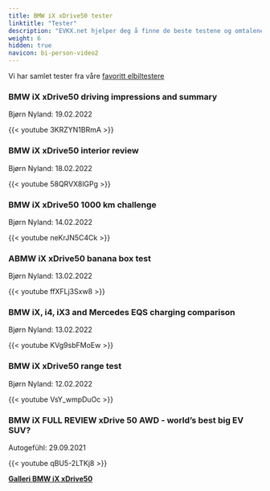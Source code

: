 ```yaml
---
title: BMW iX xDrive50 tester
linktitle: "Tester"
description: "EVKX.net hjelper deg å finne de beste testene og omtalene av denne modellen."
weight: 6
hidden: true
navicon: bi-person-video2
---
```

Vi har samlet tester fra våre [favoritt elbiltestere](../../../../../guides/evreviewers/)

<div class="container text-center shadow p-2 pe-4 mb-5 bg-body-tertiary rounded border">
<h3>BMW iX xDrive50 driving impressions and summary</h3>
<p>Bjørn Nyland: 19.02.2022</p>

{{< youtube 3KRZYN1BRmA >}}

</div>
<div class="container text-center shadow p-2 pe-4 mb-5 bg-body-tertiary rounded border">
<h3>BMW iX xDrive50 interior review</h3>
<p>Bjørn Nyland: 18.02.2022</p>

{{< youtube 58QRVX8lGPg >}}

</div>
<div class="container text-center shadow p-2 pe-4 mb-5 bg-body-tertiary rounded border">
<h3>BMW iX xDrive50 1000 km challenge</h3>
<p>Bjørn Nyland: 14.02.2022</p>

{{< youtube neKrJN5C4Ck >}}

</div>
<div class="container text-center shadow p-2 pe-4 mb-5 bg-body-tertiary rounded border">
<h3>ABMW iX xDrive50 banana box test</h3>
<p>Bjørn Nyland: 13.02.2022</p>

{{< youtube ffXFLj3Sxw8 >}}

</div>
<div class="container text-center shadow p-2 pe-4 mb-5 bg-body-tertiary rounded border">
<h3>BMW iX, i4, iX3 and Mercedes EQS charging comparison</h3>
<p>Bjørn Nyland: 13.02.2022</p>

{{< youtube KVg9sbFMoEw >}}

</div>
<div class="container text-center shadow p-2 pe-4 mb-5 bg-body-tertiary rounded border">
<h3>BMW iX xDrive50 range test</h3>
<p>Bjørn Nyland: 12.02.2022</p>

{{< youtube VsY_wmpDuOc >}}

</div>
<div class="container text-center shadow p-2 pe-4 mb-5 bg-body-tertiary rounded border">
<h3>BMW iX FULL REVIEW xDrive 50 AWD - world’s best big EV SUV?</h3>
<p>Autogefühl: 29.09.2021</p>

{{< youtube qBU5-2LTKj8 >}}

</div>
<div class="mt-3 mb-3">
<a href="../gallery/" class="text-decoration-none text-black">
<strong><i class="bi-arrow-left"></i>Galleri  </strong>
</a>
<a href="../" class="text-decoration-none text-black float-end">
<strong>BMW iX xDrive50 <i class="bi-arrow-right"></i></strong>
</a>
</div>
